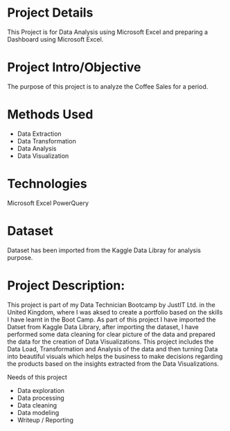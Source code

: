# Project Details
This Project is for Data Analysis using Microsoft Excel and preparing a Dashboard using Microsoft Excel.

# Project Intro/Objective
The purpose of this project is to analyze the Coffee Sales for a period.

# Methods Used
- Data Extraction
- Data Transformation
- Data Analysis
- Data Visualization

# Technologies
Microsoft Excel
PowerQuery

# Dataset
Dataset has been imported from the Kaggle Data Libray for analysis purpose.

# Project Description:
This project is part of my Data Technician Bootcamp by JustIT Ltd. in the United Kingdom, where I was aksed to create a portfolio based on the skills I have learnt in the Boot Camp. 
As part of this project I have imported the Datset from Kaggle Data Library, after importing the dataset, I have performed some data cleaning for clear picture of the data 
and prepared the data for the creation of Data Visualizations. 
This project includes the Data Load, Transformation and Analysis of the data and then turning Data into beautiful visuals which helps the business to make decisions regarding the products based on the insights extracted from the Data Visualizations.

Needs of this project
- Data exploration
- Data processing
- Data cleaning
- Data modeling
- Writeup / Reporting
